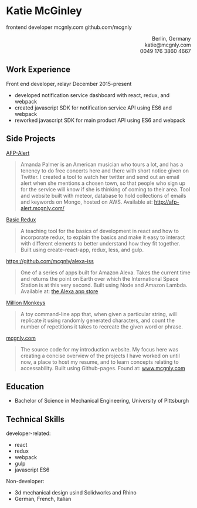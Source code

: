 # Katie McGinley
frontend developer
mcgnly.com
github.com/mcgnly

<div style="text-align: right"> Berlin, Germany</div>
<div style="text-align: right"> katie@mcgnly.com</div>
<div style="text-align: right"> 0049 176 3860 4667</div>


## Work Experience
Front end developer, relayr
December 2015-present
- developed notification service dashboard with react, redux, and webpack
- created javascript SDK for notification service API using ES6 and webpack
- reworked javascript SDK for main product API using ES6 and webpack

## Side Projects
[AFP-Alert](https://github.com/mcgnly/email-keyword)
> Amanda Palmer is an American musician who tours a lot, and has a tenency to do free concerts here and there with short notice given on Twitter. I created a tool to watch her twitter and send out an email alert when she mentions a chosen town, so that people who sign up for the service will know if she is thinking of coming to their area. Tool and website built with meteor, database to hold collections of emails and keywords on Mongo, hosted on AWS. Available at: http://afp-alert.mcgnly.com/

[Basic Redux](https://github.com/mcgnly/basic-redux)
> A teaching tool for the basics of development in react and how to incorporate redux, to explain the basics and make it easy to interact with different elements to better understand how they fit together. Built using create-react-app, redux, less, and gulp.

https://github.com/mcgnly/alexa-iss
> One of a series of apps built for Amazon Alexa. Takes the current time and returns the point on Earth over which the International Space Station is at this very second. Built using Node and Amazon Lambda. Available at: [the Alexa app store](https://www.amazon.com/mcgnly-Space-Station/dp/B01MZ2ONRB/ref=sr_1_2?s=digital-skills&ie=UTF8&qid=1486298736&sr=1-2&keywords=mcgnly)

[Million Monkeys](https://github.com/mcgnly/million-monkeys)
> A toy command-line app that, when given a particular string, will replicate it using randomly generated characters, and count the number of repetitions it takes to recreate the given word or phrase.

[mcgnly.com](https://github.com/mcgnly/mcgnly-home)
> The source code for my introduction website. My focus here was creating a concise overview of the projects I have worked on until now, a place to host my resume, and to learn concepts relating to accessability. Built using Github-pages. Found at: www.mcgnly.com

## Education
- Bachelor of Science in Mechanical Engineering, University of Pittsburgh 
## Technical Skills
developer-related:
- react
- redux
- webpack
- gulp
- javascript ES6

Non-developer:
- 3d mechanical design usind Solidworks and Rhino
- German, French, Italian


